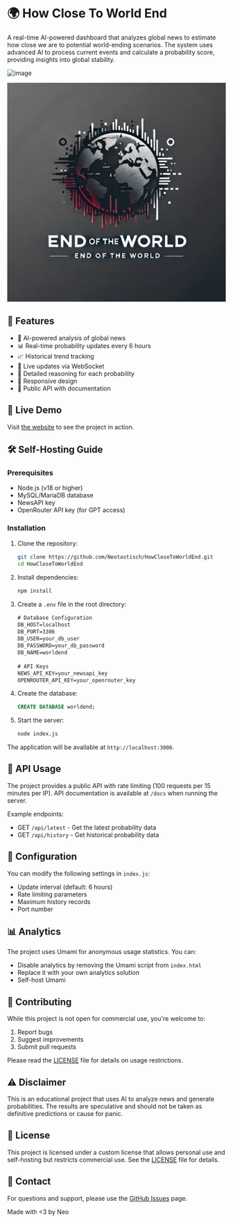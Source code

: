 # 🌍 How Close To World End

A real-time AI-powered dashboard that analyzes global news to estimate how close we are to potential world-ending scenarios. The system uses advanced AI to process current events and calculate a probability score, providing insights into global stability.

![image](https://github.com/user-attachments/assets/cf36a1b5-3747-448b-800e-83ea6cfc1d91)

![image](https://github.com/Neotastisch/HowCloseToWorldEnd/blob/main/public/logo.jpg)

## 🌟 Features

- 🤖 AI-powered analysis of global news
- 📊 Real-time probability updates every 6 hours
- 📈 Historical trend tracking
- 🔄 Live updates via WebSocket
- 🎯 Detailed reasoning for each probability
- 📱 Responsive design
- 🔌 Public API with documentation

## 🚀 Live Demo

Visit [the website](https://worldend.neoserver.dev) to see the project in action.

## 🛠️ Self-Hosting Guide

### Prerequisites

- Node.js (v18 or higher)
- MySQL/MariaDB database
- NewsAPI key
- OpenRouter API key (for GPT access)

### Installation

1. Clone the repository:
   ```bash
   git clone https://github.com/Neotastisch/HowCloseToWorldEnd.git
   cd HowCloseToWorldEnd
   ```

2. Install dependencies:
   ```bash
   npm install
   ```

3. Create a `.env` file in the root directory:
   ```env
   # Database Configuration
   DB_HOST=localhost
   DB_PORT=3306
   DB_USER=your_db_user
   DB_PASSWORD=your_db_password
   DB_NAME=worldend

   # API Keys
   NEWS_API_KEY=your_newsapi_key
   OPENROUTER_API_KEY=your_openrouter_key
   ```

4. Create the database:
   ```sql
   CREATE DATABASE worldend;
   ```

5. Start the server:
   ```bash
   node index.js
   ```

The application will be available at `http://localhost:3000`.

## 📡 API Usage

The project provides a public API with rate limiting (100 requests per 15 minutes per IP). API documentation is available at `/docs` when running the server.

Example endpoints:
- GET `/api/latest` - Get the latest probability data
- GET `/api/history` - Get historical probability data

## 🔧 Configuration

You can modify the following settings in `index.js`:
- Update interval (default: 6 hours)
- Rate limiting parameters
- Maximum history records
- Port number

## 📊 Analytics

The project uses Umami for anonymous usage statistics. You can:
- Disable analytics by removing the Umami script from `index.html`
- Replace it with your own analytics solution
- Self-host Umami

## 🤝 Contributing

While this project is not open for commercial use, you're welcome to:
1. Report bugs
2. Suggest improvements
3. Submit pull requests

Please read the [LICENSE](LICENSE) file for details on usage restrictions.

## ⚠️ Disclaimer

This is an educational project that uses AI to analyze news and generate probabilities. The results are speculative and should not be taken as definitive predictions or cause for panic.

## 📄 License

This project is licensed under a custom license that allows personal use and self-hosting but restricts commercial use. See the [LICENSE](LICENSE) file for details.


## 📧 Contact

For questions and support, please use the [GitHub Issues](https://github.com/Neotastisch/HowCloseToWorldEnd/issues) page.

Made with <3 by Neo
 
